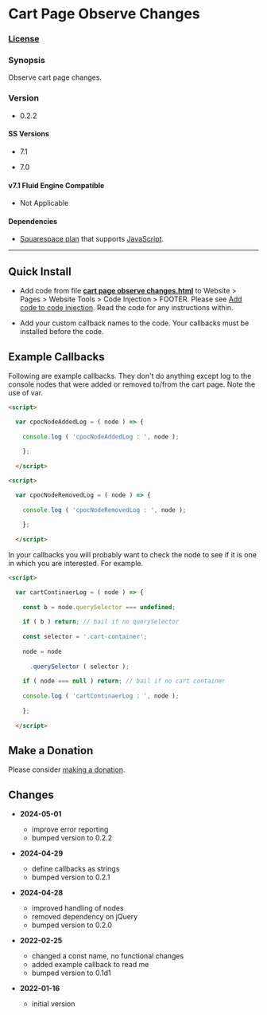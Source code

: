 # Cart Page Observe Changes

### [License][1]
    
### Synopsis

Observe cart page changes.

### Version

  * 0.2.2

#### SS Versions

  * 7.1
  
  * 7.0

#### v7.1 Fluid Engine Compatible

  * Not Applicable

#### Dependencies

  * [Squarespace plan][2] that supports [JavaScript][3].

---

## Quick Install

* Add code from file **[cart page observe changes.html][4]** to Website >
  Pages > Website Tools > Code Injection > FOOTER. Please see [Add code to code
  injection][5]. Read the code for any instructions within.
  
* Add your custom callback names to the code. Your callbacks must be installed
  before the code.

## Example Callbacks

Following are example callbacks. They don't do anything except log to the
console nodes that were added or removed to/from the cart page. Note the use of
var.

```html
<script>

  var cpocNodeAddedLog = ( node ) => {
  
    console.log ( 'cpocNodeAddedLog : ', node );
    
    };
    
  </script>
```

```html
<script>

  var cpocNodeRemovedLog = ( node ) => {
  
    console.log ( 'cpocNodeRemovedLog : ', node );
    
    };
    
  </script>
```

In your callbacks you will probably want to check the node to see if it is one
in which you are interested. For example.

```html
<script>

  var cartContinaerLog = ( node ) => {
  
    const b = node.querySelector === undefined;
    
    if ( b ) return; // bail if no querySelector
    
    const selector = '.cart-container';
    
    node = node
    
      .querySelector ( selector );
      
    if ( node === null ) return; // bail if no cart container
    
    console.log ( 'cartContinaerLog : ', node );
    
    };
    
  </script>
```

## Make a Donation

Please consider [making a donation][6].

## Changes

* **2024-05-01**

  * improve error reporting
  * bumped version to 0.2.2
  
* **2024-04-29**

  * define callbacks as strings
  * bumped version to 0.2.1
  
* **2024-04-28**

  * improved handling of nodes
  * removed dependency on jQuery
  * bumped version to 0.2.0
  
* **2022-02-25**

  * changed a const name, no functional changes
  * added example callback to read me
  * bumped version to 0.1d1
  
* **2022-01-16**

  * initial version

[1]: https://github.com/tomsWebConsulting/twcsl/blob/main/LICENSE.txt#L1
[2]: https://www.squarespace.com/pricing
[3]: https://en.wikipedia.org/wiki/JavaScript
[4]: cart%20page%20observe%20changes.html#L1
[5]: https://support.squarespace.com/hc/en-us/articles/205815908-Using-code-injection#toc-add-code-to-code-injection
[6]: https://github.com/tomsWebConsulting/twcsl#make-a-donation
